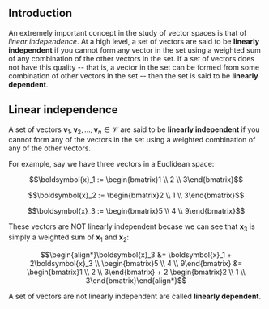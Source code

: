 

Introduction
------------

An extremely important concept in the study of vector spaces is that of _linear independence_. At a high level, a set of vectors are said to be **linearly independent** if you cannot form any vector in the set using a weighted sum of any combination of the other vectors in the set. If a set of vectors does not have this quality -- that is, a vector in the set can be formed from some combination of other vectors in the set -- then the set is said to be **linearly dependent**.

Linear independence
-------------------

A set of vectors $\boldsymbol{v}_1, \boldsymbol{v}_2, \dots, \boldsymbol{v}_n \in \mathcal{V}$ are said to be **linearly independent** if you cannot form any of the vectors in the set using a weighted combination of any of the other vectors.

For example, say we have three vectors in a Euclidean space:

$$\boldsymbol{x}_1 := \begin{bmatrix}1 \\ 2 \\ 3\end{bmatrix}$$

$$\boldsymbol{x}_2 := \begin{bmatrix}2 \\ 1 \\ 3\end{bmatrix}$$

$$\boldsymbol{x}_3 := \begin{bmatrix}5 \\ 4 \\ 9\end{bmatrix}$$

These vectors are NOT linearly independent becase we can see that $\boldsymbol{x}_3$ is simply a weighted sum of $\boldsymbol{x}_1$ and $\boldsymbol{x}_2$:

$$\begin{align*}\boldsymbol{x}_3 &= \boldsymbol{x}_1 + 2\boldsymbol{x}_3 \\ \begin{bmatrix}5 \\ 4 \\ 9\end{bmatrix} &= \begin{bmatrix}1 \\ 2 \\ 3\end{bmatrix} + 2 \begin{bmatrix}2 \\ 1 \\ 3\end{bmatrix}\end{align*}$$

A set of vectors are not linearly independent are called **linearly dependent**.

